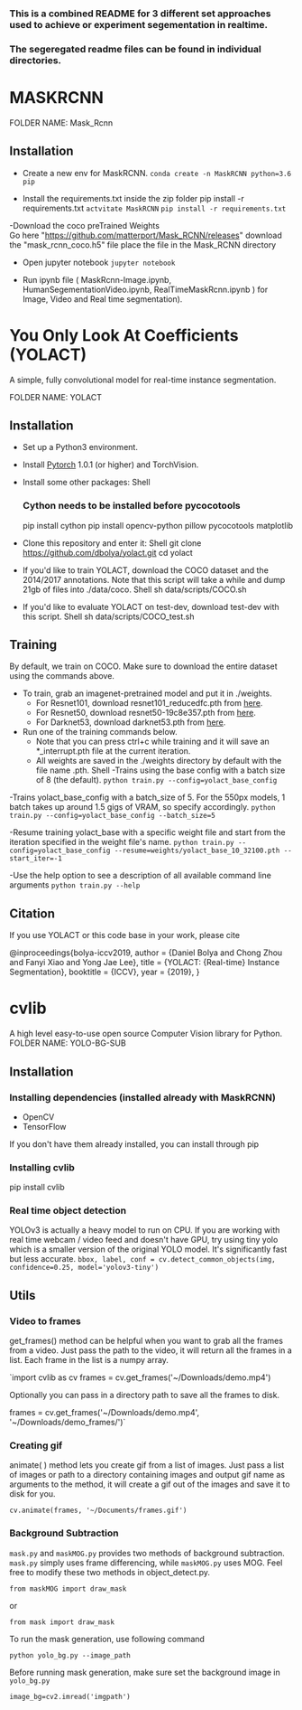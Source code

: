 ### This is a combined README for 3 different set approaches used to achieve or experiment segementation in realtime.
### The segeregated readme files can be found in individual directories. 





# MASKRCNN

FOLDER NAME: Mask_Rcnn

## Installation

- Create a new env for MaskRCNN.
	`conda create -n MaskRCNN python=3.6 pip`


- Install the requirements.txt inside the zip folder pip install -r requirements.txt
	`actvitate MaskRCNN`
	`pip install -r requirements.txt`

-Download the coco preTrained Weights	
	Go here "https://github.com/matterport/Mask_RCNN/releases"
	download the "mask_rcnn_coco.h5" file
	place the file in the Mask_RCNN directory
	
	
- Open jupyter notebook
	`jupyter notebook`
	
- Run ipynb file ( MaskRcnn-Image.ipynb, HumanSegementationVideo.ipynb, RealTimeMaskRcnn.ipynb ) for Image, Video and Real time segmentation).





# You Only Look At Coefficients (YOLACT)
A simple, fully convolutional model for real-time instance segmentation.

FOLDER NAME: YOLACT




## Installation
 - Set up a Python3 environment.
 - Install [Pytorch](http://pytorch.org/) 1.0.1 (or higher) and TorchVision.
 - Install some other packages:
   Shell
   ### Cython needs to be installed before pycocotools
   pip install cython
   pip install opencv-python pillow pycocotools matplotlib 
   
 - Clone this repository and enter it:
   Shell
   git clone https://github.com/dbolya/yolact.git
   cd yolact
   
 - If you'd like to train YOLACT, download the COCO dataset and the 2014/2017 annotations. Note that this script will take a while and dump 21gb of files into ./data/coco.
   Shell
   sh data/scripts/COCO.sh
   
 - If you'd like to evaluate YOLACT on test-dev, download test-dev with this script.
   Shell
   sh data/scripts/COCO_test.sh
   



## Training
By default, we train on COCO. Make sure to download the entire dataset using the commands above.
 - To train, grab an imagenet-pretrained model and put it in ./weights.
   - For Resnet101, download resnet101_reducedfc.pth from [here](https://drive.google.com/file/d/1tvqFPd4bJtakOlmn-uIA492g2qurRChj/view?usp=sharing).
   - For Resnet50, download resnet50-19c8e357.pth from [here](https://drive.google.com/file/d/1Jy3yCdbatgXa5YYIdTCRrSV0S9V5g1rn/view?usp=sharing).
   - For Darknet53, download darknet53.pth from [here](https://drive.google.com/file/d/17Y431j4sagFpSReuPNoFcj9h7azDTZFf/view?usp=sharing).
 - Run one of the training commands below.
   - Note that you can press ctrl+c while training and it will save an *_interrupt.pth file at the current iteration.
   - All weights are saved in the ./weights directory by default with the file name <config>_<epoch>_<iter>.pth.
Shell
-Trains using the base config with a batch size of 8 (the default).
`python train.py --config=yolact_base_config`

-Trains yolact_base_config with a batch_size of 5. For the 550px models, 1 batch takes up around 1.5 gigs of VRAM, so specify accordingly.
`python train.py --config=yolact_base_config --batch_size=5`

-Resume training yolact_base with a specific weight file and start from the iteration specified in the weight file's name.
`python train.py --config=yolact_base_config --resume=weights/yolact_base_10_32100.pth --start_iter=-1`

-Use the help option to see a description of all available command line arguments
`python train.py --help`




## Citation
If you use YOLACT or this code base in your work, please cite

@inproceedings{bolya-iccv2019,
  author    = {Daniel Bolya and Chong Zhou and Fanyi Xiao and Yong Jae Lee},
  title     = {YOLACT: {Real-time} Instance Segmentation},
  booktitle = {ICCV},
  year      = {2019},
}

# cvlib
A high level easy-to-use open source Computer Vision library for Python.
FOLDER NAME: YOLO-BG-SUB
## Installation

### Installing dependencies (installed already with MaskRCNN)

* OpenCV
* TensorFlow

If you don't have them already installed, you can install through pip

### Installing cvlib
pip install cvlib

### Real time object detection
YOLOv3 is actually a heavy model to run on CPU. If you are working with real time webcam / video feed and doesn't have GPU, try using tiny yolo which is a smaller version of the original YOLO model. It's significantly fast but less accurate.
`bbox, label, conf = cv.detect_common_objects(img, confidence=0.25, model='yolov3-tiny')`

## Utils
### Video to frames
get_frames() method can be helpful when you want to grab all the frames from a video. Just pass the path to the video, it will return all the frames in a list. Each frame in the list is a numpy array.

`import cvlib as cv
frames = cv.get_frames('~/Downloads/demo.mp4')

Optionally you can pass in a directory path to save all the frames to disk.

frames = cv.get_frames('~/Downloads/demo.mp4', '~/Downloads/demo_frames/')`


### Creating gif
animate( ) method lets you create gif from a list of images. Just pass a list of images or path to a directory containing images and output gif name as arguments to the method, it will create a gif out of the images and save it to disk for you.


`cv.animate(frames, '~/Documents/frames.gif')`


### Background Subtraction
`mask.py` and `maskMOG.py` provides two methods of background subtraction. `mask.py` simply uses frame differencing, while `maskMOG.py` uses MOG. Feel free to modify these two methods in object_detect.py.

`from maskMOG import draw_mask`

or

`from mask import draw_mask`

To run the mask generation, use following command

`python yolo_bg.py --image_path`

Before running mask generation, make sure set the background image in `yolo_bg.py`


`image_bg=cv2.imread('imgpath')`




